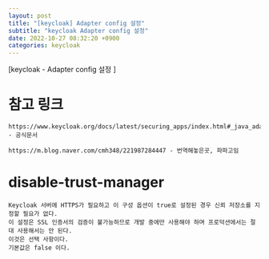 ```yaml
---
layout: post
title: "[keycloak] Adapter config 설정"
subtitle: "keycloak Adapter config 설정"
date: 2022-10-27 08:32:20 +0900
categories: keycloak
---
```

[keycloak - Adapter config 설정 ]


# 참고 링크
	https://www.keycloak.org/docs/latest/securing_apps/index.html#_java_adapter_config - 공식문서

	https://m.blog.naver.com/cmh348/221987284447 - 번역해놓은곳, 파파고임




# disable-trust-manager

	Keycloak 서버에 HTTPS가 필요하고 이 구성 옵션이 true로 설정된 경우 신뢰 저장소를 지정할 필요가 없다. 
	이 설정은 SSL 인증서의 검증이 불가능하므로 개발 중에만 사용해야 하며 프로덕션에서는 절대 사용해서는 안 된다. 
	이것은 선택 사항이다. 
	기본값은 false 이다.
